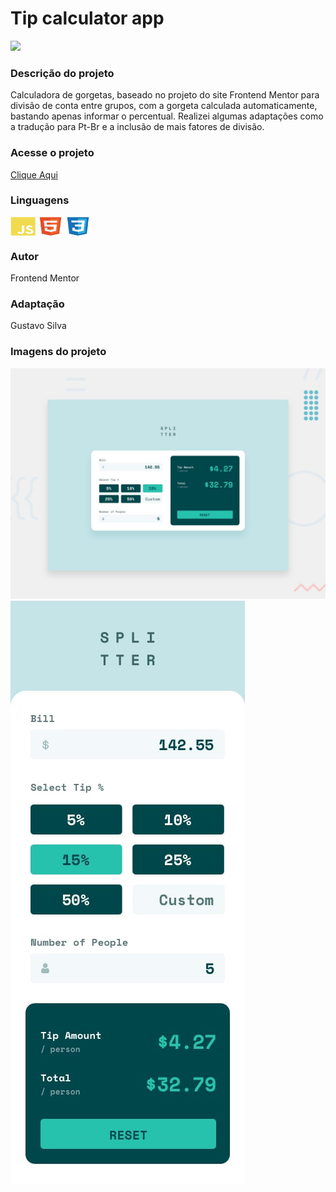 <h1>Tip calculator app</h1>

<img src="https://img.shields.io/badge/STATUS%20-Pronto-sucess"/>

<h3>Descrição do projeto</h3>
<p>Calculadora de gorgetas, baseado no projeto do site Frontend Mentor para divisão de conta entre grupos, com a gorgeta calculada automaticamente, bastando apenas informar o percentual.
Realizei algumas adaptações como a tradução para Pt-Br e a inclusão de mais fatores de divisão.</p>

<h3>Acesse o projeto</h3><a href="https://gustavocrs.github.io/tip-calculator-app/">Clique Aqui</a> 

<div><p><h3>Linguagens</h3></p>
<img align="center" alt="Js" height="30" width="40" src="https://raw.githubusercontent.com/devicons/devicon/master/icons/javascript/javascript-plain.svg">
<img align="center" alt="HTML" height="30" width="40" src="https://raw.githubusercontent.com/devicons/devicon/master/icons/html5/html5-original.svg">
<img align="center" alt="CSS" height="30" width="40" src="https://raw.githubusercontent.com/devicons/devicon/master/icons/css3/css3-original.svg">
</div>

<p><h3>Autor</h3> Frontend Mentor</p>
<p><h3>Adaptação</h3> Gustavo Silva</p>

<h3>Imagens do projeto</h3>
<img alt="Imagem do projeto" src="./design/desktop-preview.jpg"/>
<img alt="Imagem do projeto" src="./design/mobile-design.jpg"/>
